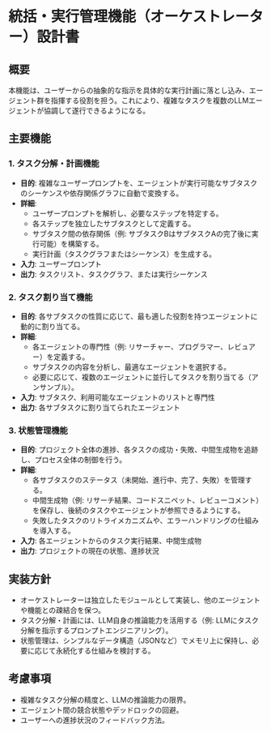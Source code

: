 # 統括・実行管理機能（オーケストレーター）設計書

## 概要

本機能は、ユーザーからの抽象的な指示を具体的な実行計画に落とし込み、エージェント群を指揮する役割を担う。これにより、複雑なタスクを複数のLLMエージェントが協調して遂行できるようになる。

## 主要機能

### 1. タスク分解・計画機能

- **目的**: 複雑なユーザープロンプトを、エージェントが実行可能なサブタスクのシーケンスや依存関係グラフに自動で変換する。
- **詳細**: 
    - ユーザープロンプトを解析し、必要なステップを特定する。
    - 各ステップを独立したサブタスクとして定義する。
    - サブタスク間の依存関係（例: サブタスクBはサブタスクAの完了後に実行可能）を構築する。
    - 実行計画（タスクグラフまたはシーケンス）を生成する。
- **入力**: ユーザープロンプト
- **出力**: タスクリスト、タスクグラフ、または実行シーケンス

### 2. タスク割り当て機能

- **目的**: 各サブタスクの性質に応じて、最も適した役割を持つエージェントに動的に割り当てる。
- **詳細**: 
    - 各エージェントの専門性（例: リサーチャー、プログラマー、レビュアー）を定義する。
    - サブタスクの内容を分析し、最適なエージェントを選択する。
    - 必要に応じて、複数のエージェントに並行してタスクを割り当てる（アンサンブル）。
- **入力**: サブタスク、利用可能なエージェントのリストと専門性
- **出力**: 各サブタスクに割り当てられたエージェント

### 3. 状態管理機能

- **目的**: プロジェクト全体の進捗、各タスクの成功・失敗、中間生成物を追跡し、プロセス全体の制御を行う。
- **詳細**: 
    - 各サブタスクのステータス（未開始、進行中、完了、失敗）を管理する。
    - 中間生成物（例: リサーチ結果、コードスニペット、レビューコメント）を保存し、後続のタスクやエージェントが参照できるようにする。
    - 失敗したタスクのリトライメカニズムや、エラーハンドリングの仕組みを導入する。
- **入力**: 各エージェントからのタスク実行結果、中間生成物
- **出力**: プロジェクトの現在の状態、進捗状況

## 実装方針

- オーケストレーターは独立したモジュールとして実装し、他のエージェントや機能との疎結合を保つ。
- タスク分解・計画には、LLM自身の推論能力を活用する（例: LLMにタスク分解を指示するプロンプトエンジニアリング）。
- 状態管理は、シンプルなデータ構造（JSONなど）でメモリ上に保持し、必要に応じて永続化する仕組みを検討する。

## 考慮事項

- 複雑なタスク分解の精度と、LLMの推論能力の限界。
- エージェント間の競合状態やデッドロックの回避。
- ユーザーへの進捗状況のフィードバック方法。
